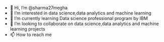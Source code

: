 - 👋 Hi, I’m @sharma27megha
- 👀 I’m interested in data science,data analytics and machine learning 
- 🌱 I’m currently learning Data science professional program by IBM
- 💞️ I’m looking to collaborate on data science,data analytics and machine learning projects
- 📫 How to reach me 

<!---
sharma27megha/sharma27megha is a ✨ special ✨ repository because its `README.md` (this file) appears on your GitHub profile.
You can click the Preview link to take a look at your changes.
--->

